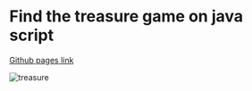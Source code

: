 # Find the treasure game on java script


[Github pages link](https://evgotem.github.io/-find-the-treasure/)
 
![treasure](https://user-images.githubusercontent.com/57010853/151708721-d7a983c9-be5b-4f25-b070-3b20da75bd7d.jpg)
